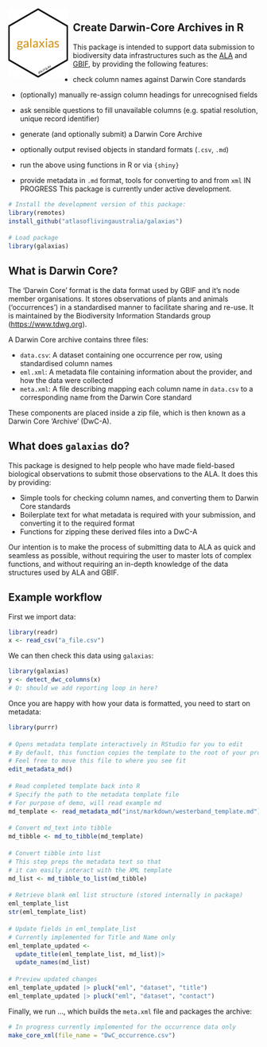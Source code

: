 
<!-- README.md is generated from README.Rmd. Please edit that file -->
<img src="man/figures/logo.png" align="left" style="margin: 20px 10px 0px 0px;" alt="" width="120"/><br>
<h2>
Create Darwin-Core Archives in R
</h2>

This package is intended to support data submission to biodiversity data
infrastructures such as the [ALA](https://www.ala.org.au) and
[GBIF](https://gbif.org), by providing the following features:

- check column names against Darwin Core standards

- (optionally) manually re-assign column headings for unrecognised
  fields
- ask sensible questions to fill unavailable columns (e.g. spatial
  resolution, unique record identifier)
- generate (and optionally submit) a Darwin Core Archive
- optionally output revised objects in standard formats (`.csv`, `.md`)
- run the above using functions in R or via `{shiny}`
- provide metadata in `.md` format, tools for converting to and from
  `xml` IN PROGRESS
This package is currently under active development.

``` r
# Install the development version of this package:
library(remotes)
install_github("atlasoflivingaustralia/galaxias")

# Load package
library(galaxias)
```

## What is Darwin Core?

The ‘Darwin Core’ format is the data format used by GBIF and it’s node
member organisations. It stores observations of plants and animals
(‘occurrences’) in a standardised manner to facilitate sharing and
re-use. It is maintained by the Biodiversity Information Standards group
(<https://www.tdwg.org>).

A Darwin Core archive contains three files:

- `data.csv`: A dataset containing one occurrence per row, using
  standardised column names
- `eml.xml`: A metadata file containing information about the provider,
  and how the data were collected
- `meta.xml`: A file describing mapping each column name in `data.csv`
  to a corresponding name from the Darwin Core standard

These components are placed inside a zip file, which is then known as a
Darwin Core ‘Archive’ (DwC-A).

## What does `galaxias` do?

This package is designed to help people who have made field-based
biological observations to submit those observations to the ALA. It does
this by providing:

- Simple tools for checking column names, and converting them to Darwin
  Core standards
- Boilerplate text for what metadata is required with your submission,
  and converting it to the required format
- Functions for zipping these derived files into a DwC-A

Our intention is to make the process of submitting data to ALA as quick
and seamless as possible, without requiring the user to master lots of
complex functions, and without requiring an in-depth knowledge of the
data structures used by ALA and GBIF.

## Example workflow

First we import data:

``` r
library(readr)
x <- read_csv("a_file.csv")
```

We can then check this data using `galaxias`:

``` r
library(galaxias)
y <- detect_dwc_columns(x)
# Q: should we add reporting loop in here?
```

Once you are happy with how your data is formatted, you need to start on
metadata:

``` r
library(purrr)

# Opens metadata template interactively in RStudio for you to edit
# By default, this function copies the template to the root of your project directory
# Feel free to move this file to where you see fit
edit_metadata_md()

# Read completed template back into R
# Specify the path to the metadata template file
# For purpose of demo, will read example md
md_template <- read_metadata_md("inst/markdown/westerband_template.md")

# Convert md_text into tibble
md_tibble <- md_to_tibble(md_template)

# Convert tibble into list
# This step preps the metadata text so that 
# it can easily interact with the XML template 
md_list <- md_tibble_to_list(md_tibble)

# Retrieve blank eml list structure (stored internally in package)
eml_template_list 
str(eml_template_list)

# Update fields in eml_template_list
# Currently implemented for Title and Name only
eml_template_updated <- 
  update_title(eml_template_list, md_list)|> 
  update_names(md_list) 

# Preview updated changes
eml_template_updated |> pluck("eml", "dataset", "title")
eml_template_updated |> pluck("eml", "dataset", "contact")
```

Finally, we run …, which builds the `meta.xml` file and packages the
archive:

``` r
# In progress currently implemented for the occurrence data only
make_core_xml(file_name = "DwC_occurrence.csv")
```
